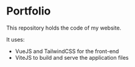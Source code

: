 # Portfolio

This repository holds the code of my website.

It uses:
* VueJS and TailwindCSS for the front-end
* ViteJS to build and serve the application files